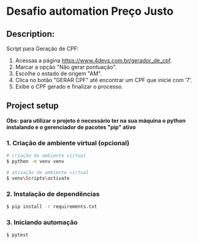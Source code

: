 # Desafio automation Preço Justo

## Description:
Script para Geração de CPF:

1. Acessaa a página https://www.4devs.com.br/gerador_de_cpf.
2. Marcar a opção "Não gerar pontuação".
3. Escolhe o estado de origem "AM".
4. Clica no botão "GERAR CPF" até encontrar um CPF que inicie com ‘7’.
5. Exibe o CPF gerado e finalizar o processo.



## Project setup
**Obs: para utilizar o projeto é necessário ter na sua máquina o python instalando e o gerenciador de pacotes "pip" ativo**

### 1. Criação de ambiente virtual (opcional)


```bash
# criação de ambiente virtual
$ python -m venv venv

# ativação de ambiente virtual
$ venv\Scripts\activate   
```

### 2. Instalação de dependências

```bash
$ pip install -r requirements.txt
```

### 3. Iniciando automação
```bash
$ pytest
```

